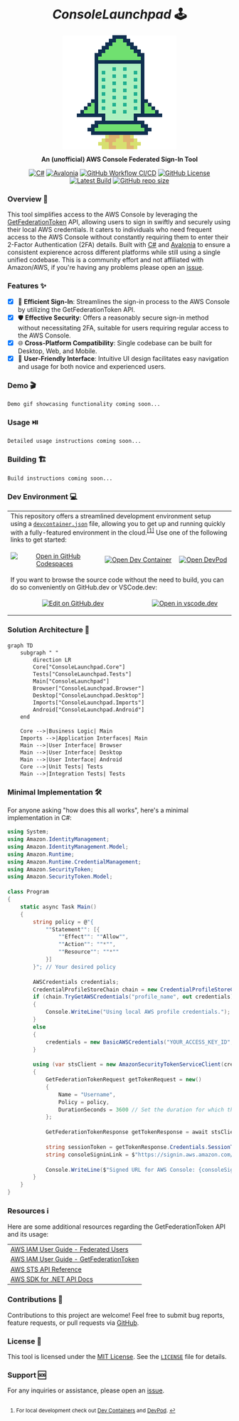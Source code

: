 <h1 align="center"><strong><em>ConsoleLaunchpad</em> 🕹️</strong></h1>
<a href="https://github.com/dylanlangston/consolelaunchpad/" title="ConsoleLaunchpad 🕹️">
  <p align="center">
    <img src="./icon.png" alt="ConsoleLaunchpad 🕹️" align="center"></img>
  </p>
</a>
<p align="center">
  <strong>An (unofficial) AWS Console Federated Sign-In Tool</strong>
</p>

<p align="center">
  <a href="https://dotnet.microsoft.com/"><img alt="C#" src="https://img.shields.io/badge/C%23-8.0-AC99EA.svg?style=flat-square"></a>
  <a href="https://www.avaloniaui.net/"><img alt="Avalonia" src="https://img.shields.io/nuget/v/Avalonia?label=Avalonia&color=8b44ac&style=flat-square"></a>
  <a href="https://github.com/dylanlangston/ConsoleLaunchpad/actions/workflows/build.yml"><img alt="GitHub Workflow CI/CD" src="https://img.shields.io/github/actions/workflow/status/dylanlangston/ConsoleLaunchpad/build.yml?label=CI%2FCD&style=flat-square"></a>
  <a href="https://github.com/dylanlangston/ConsoleLaunchpad/blob/main/LICENSE"><img alt="GitHub License" src="https://img.shields.io/github/license/dylanlangston/ConsoleLaunchpad?label=License&style=flat-square"></a>
  <a href="https://github.com/dylanlangston/ConsoleLaunchpad/releases/latest"><img alt="Latest Build" src="https://img.shields.io/badge/dynamic/json?url=https%3A%2F%2Fapi.github.com%2Frepos%2Fdylanlangston%ConsoleLaunchpad%2Freleases&query=%24%5B%3A1%5D.tag_name&label=Latest%20Build&color=%234c1&style=flat-square"></a>
  <a href="https://api.github.com/repos/dylanlangston/ConsoleLaunchpad"><img alt="GitHub repo size" src="https://img.shields.io/github/repo-size/dylanlangston/ConsoleLaunchpad?label=Repo%20Size&style=flat-square"></a>
</p>

### Overview 👀
This tool simplifies access to the AWS Console by leveraging the [GetFederationToken](https://docs.aws.amazon.com/STS/latest/APIReference/API_GetFederationToken.html) API, allowing users to sign in swiftly and securely using their local AWS credentials. It caters to individuals who need frequent access to the AWS Console without constantly requiring them to enter their 2-Factor Authentication (2FA) details. Built with [C#](https://dotnet.microsoft.com/) and [Avalonia](https://www.avaloniaui.net/) to ensure a consistent expierence across different platforms while still using a single unified codebase. This is a community effort and not affiliated with Amazon/AWS, if you're having any problems please open an [issue](#support).

### Features ✨
- [x] 🔑 **Efficient Sign-In**: Streamlines the sign-in process to the AWS Console by utilizing the GetFederationToken API.
- [x] 🛡️ **Effective Security**: Offers a reasonably secure sign-in method without necessitating 2FA, suitable for users requiring regular access to the AWS Console.
- [x] 🌐 **Cross-Platform Compatibility**: Single codebase can be built for Desktop, Web, and Mobile.
- [x] 🎨 **User-Friendly Interface**: Intuitive UI design facilitates easy navigation and usage for both novice and experienced users.

### Demo 🎬
`Demo gif showcasing functionality coming soon...`

### Usage ⏯️
`Detailed usage instructions coming soon...`

### Building 🏗️
`Build instructions coming soon...`

### Dev Environment 💻
<table>
  <tr>
    <td colspan="6">
      This repository offers a streamlined development environment setup using a <a href=".devcontainer/devcontainer.json"><code>devcontainer.json</code></a> file, allowing you to get up and running quickly with a fully-featured environment in the cloud.<sup><a href="#local-development" id="fnref-local-development">[1]</a></sup> Use one of the following links to get started:
    </td>
  </tr>
  <tr>
    <td colspan="2">
      <p align="center">
        <a href="https://codespaces.new/dylanlangston/ConsoleLaunchpad"><img src="https://img.shields.io/static/v1?style=for-the-badge&label=&message=Open+GitHub+Codespaces&color=lightgrey&logo=github" alt="Open in GitHub Codespaces"></a>
      </p>
    </td>
    <td colspan="2">
      <p align="center">
        <a href="https://vscode.dev/redirect?url=vscode://ms-vscode-remote.remote-containers/cloneInVolume?url=https://github.com/dylanlangston/ConsoleLaunchpad"><img src="https://img.shields.io/static/v1?style=for-the-badge&label=&message=Open+Dev+Container&color=blue&logo=visualstudiocode" alt="Open Dev Container"></a>
      </p>
    </td>
    <td colspan="2">
      <p align="center">
        <a href="https://devpod.sh/open#https://github.com/dylanlangston/ConsoleLaunchpad"><img src="https://img.shields.io/static/v1?style=for-the-badge&label=&message=Open+DevPod&color=9933CC&logo=devdotto" alt="Open DevPod"></a>
      </p>
    </td>
  </tr>
  <tr>
    <td colspan="6">
      If you want to browse the source code without the need to build, you can do so conveniently on GitHub.dev or VSCode.dev:
    </td>
  </tr>
  <tr>
    <td colspan="3">
      <p align="center">
        <a href="https://github.dev/dylanlangston/ConsoleLaunchpad"><img src="https://img.shields.io/static/v1?style=for-the-badge&label=&message=View+on+GitHub.dev&color=lightgrey&logo=github" alt="Edit on GitHub.dev"></a>
      </p>
    </td>
    <td colspan="3">
      <p align="center">
        <a href="https://vscode.dev/github/dylanlangston/ConsoleLaunchpad"><img src="https://img.shields.io/static/v1?style=for-the-badge&label=&message=View+on+VSCode.dev&color=blue&logo=visualstudiocode" alt="Open in vscode.dev"></a>
      </p>
    </td>
  </tr>
</table>
</p>

### Solution Architecture 🏰
```mermaid
graph TD
    subgraph " "
        direction LR
        Core["ConsoleLaunchpad.Core"]
        Tests["ConsoleLaunchpad.Tests"]
        Main["ConsoleLaunchpad"]
        Browser["ConsoleLaunchpad.Browser"]
        Desktop["ConsoleLaunchpad.Desktop"]
        Imports["ConsoleLaunchpad.Imports"]
        Android["ConsoleLaunchpad.Android"]
    end

    Core -->|Business Logic| Main
    Imports -->|Application Interfaces| Main
    Main -->|User Interface| Browser
    Main -->|User Interface| Desktop
    Main -->|User Interface| Android
    Core -->|Unit Tests| Tests
    Main -->|Integration Tests| Tests
```

### Minimal Implementation 🛠️
For anyone asking "how does this all works", here's a minimal implementation in C#:
```csharp
using System;
using Amazon.IdentityManagement;
using Amazon.IdentityManagement.Model;
using Amazon.Runtime;
using Amazon.Runtime.CredentialManagement;
using Amazon.SecurityToken;
using Amazon.SecurityToken.Model;

class Program
{
    static async Task Main()
    {
        string policy = @"{
            ""Statement"": [{
                ""Effect"": ""Allow"",
                ""Action"": ""*"",
                ""Resource"": ""*""
            }]
        }"; // Your desired policy

        AWSCredentials credentials;
        CredentialProfileStoreChain chain = new CredentialProfileStoreChain();
        if (chain.TryGetAWSCredentials("profile_name", out credentials)) // Your AWS profile name
        {
            Console.WriteLine("Using local AWS profile credentials.");
        }
        else
        {
            credentials = new BasicAWSCredentials("YOUR_ACCESS_KEY_ID", "YOUR_SECRET_ACCESS_KEY"); // Your AWS credentials
        }

        using (var stsClient = new AmazonSecurityTokenServiceClient(credentials, Amazon.RegionEndpoint.USEast1)) // Replace the region if desired
        {
            GetFederationTokenRequest getTokenRequest = new()
            {
                Name = "Username",
                Policy = policy,
                DurationSeconds = 3600 // Set the duration for which the temporary credentials are valid
            };

            GetFederationTokenResponse getTokenResponse = await stsClient.GetFederationTokenAsync(getTokenRequest);

            string sessionToken = getTokenResponse.Credentials.SessionToken;
            string consoleSigninLink = $"https://signin.aws.amazon.com/federation?Action=login&Issuer=ExampleCorp&Destination=https%3A%2F%2Fconsole.aws.amazon.com%2F&SigninToken={Uri.EscapeDataString(sessionToken)}";

            Console.WriteLine($"Signed URL for AWS Console: {consoleSigninLink}");
        }
    }
}
```

### Resources ℹ️
Here are some additional resources regarding the GetFederationToken API and its usage:
<table>
  <tr>
    <td><a href="https://docs.aws.amazon.com/IAM/latest/UserGuide/id_roles_common-scenarios_federated-users.html#id_roles_common-scenarios_federated-users-idbroker">AWS IAM User Guide - Federated Users</a></td>
  </tr>
  <tr>
    <td><a href="https://docs.aws.amazon.com/IAM/latest/UserGuide/id_credentials_temp_request.html#api_getfederationtoken">AWS IAM User Guide - GetFederationToken</a></td>
  </tr>
  <tr>
    <td><a href="https://docs.aws.amazon.com/STS/latest/APIReference/API_GetFederationToken.html">AWS STS API Reference</a></td>
  </tr>
  <tr>
    <td><a href="https://docs.aws.amazon.com/sdkfornet/v3/apidocs/items/SecurityToken/TGetFederationTokenRequest.html">AWS SDK for .NET API Docs</a></td>
  </tr>
</table>


### Contributions 🙌
Contributions to this project are welcome! Feel free to submit bug reports, feature requests, or pull requests via [GitHub](https://github.com/dylanlangston/consolelaunchpad).

### License 📜
This tool is licensed under the [MIT License](https://opensource.org/licenses/MIT). See the [`LICENSE`](https://github.com/dylanlangston/consolelaunchpad/blob/main/LICENSE) file for details.

### Support 🆘
For any inquiries or assistance, please open an [issue](https://github.com/dylanlangston/consolelaunchpad/issues/new/choose).

<h2 id="footer"></h2>
<sub>
<section>
  <ol dir="auto">
    <li id="local-development">
    <p>For local development check out <a href="https://marketplace.visualstudio.com/items?itemName=ms-vscode-remote.remote-containers">Dev Containers</a> and <a href="https://devpod.sh/">DevPod</a>. <a href="#fnref-local-development" aria-label="Back to reference 1">↩</a></p>
    </li>
  </ol>
</section>
</sub>
